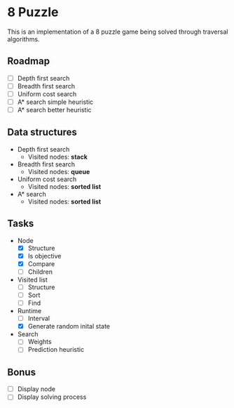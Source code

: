 # 8 Puzzle

This is an implementation of a 8 puzzle game being solved through traversal algorithms.

## Roadmap

- [ ] Depth first search
- [ ] Breadth first search
- [ ] Uniform cost search
- [ ] A\* search simple heuristic
- [ ] A\* search better heuristic

## Data structures

- Depth first search
  - Visited nodes: **stack**
- Breadth first search
  - Visited nodes: **queue**
- Uniform cost search
  - Visited nodes: **sorted list**
- A\* search
  - Visited nodes: **sorted list**

## Tasks

- Node
  - [x] Structure
  - [x] Is objective
  - [x] Compare
  - [ ] Children
- Visited list
  - [ ] Structure
  - [ ] Sort
  - [ ] Find
- Runtime
  - [ ] Interval
  - [x] Generate random inital state
- Search
  - [ ] Weights
  - [ ] Prediction heuristic

## Bonus

- [ ] Display node
- [ ] Display solving process
